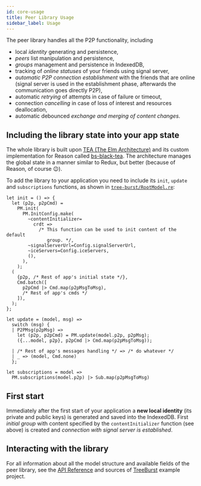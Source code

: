 ```yaml
---
id: core-usage
title: Peer Library Usage
sidebar_label: Usage
---
```


The peer library handles all the P2P functionality, including

- local _identity_ generating and persistence,
- _peers_ list manipulation and persistence,
- _groups_ management and persistence in IndexedDB,
- tracking of _online statuses_ of your friends using signal server,
- _automatic P2P connection establishment_ with the friends that are online (signal server is used in the establishment phase, afterwards the communication goes directly P2P),
- automatic _retrying_ of attempts in case of failure or timeout,
- connection _cancelling_ in case of loss of interest and resources deallocation,
- automatic debounced _exchange and merging of content changes_.

## Including the library state into your app state

The whole library is built upon [TEA (The Elm Architecture)](https://guide.elm-lang.org/architecture/) and its custom implementation for Reason called [bs-black-tea](https://github.com/jhrdina/bs-black-tea). The architecture manages the global state in a manner similar to Redux, but better (because of Reason, of course 😉).

To add the library to your application you need to include its `init`, `update` and `subscriptions` functions, as shown in [`tree-burst/RootModel.re`](https://github.com/jhrdina/tree-burst/blob/master/src/RootModel.re):

```reason
let init = () => {
  let (p2p, p2pCmd) =
    PM.init(
      PM.InitConfig.make(
        ~contentInitializer=
          crdt =>
            /* This function can be used to init content of the default
               group. */,
        ~signalServerUrl=Config.signalServerUrl,
        ~iceServers=Config.iceServers,
        (),
      ),
    );
  (
    {p2p, /* Rest of app's initial state */},
    Cmd.batch([
      p2pCmd |> Cmd.map(p2pMsgToMsg),
      /* Rest of app's cmds */
    ]),
  );
};

let update = (model, msg) =>
  switch (msg) {
  | P2PMsg(p2pMsg) =>
    let (p2p, p2pCmd) = PM.update(model.p2p, p2pMsg);
    ({...model, p2p}, p2pCmd |> Cmd.map(p2pMsgToMsg));

  | /* Rest of app's messages handling */ => /* do whatever */
  | _ => (model, Cmd.none)
  };

let subscriptions = model =>
  PM.subscriptions(model.p2p) |> Sub.map(p2pMsgToMsg)

```

## First start

Immediately after the first start of your application a **new local identity** (its private and public keys) is generated and saved into the IndexedDB. First _initial group_ with content specified by the `contentInitializer` function (see above) is created and _connection with signal server is established_.

## Interacting with the library

For all information about all the model structure and available fields of the peer library, see the [API Reference](/api) and sources of [TreeBurst](https://github.com/jhrdina/tree-burst) example project.